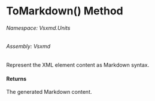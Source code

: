 <a name='M-Vsxmd-Units-IUnit-ToMarkdown-Vsxmd-Units-FormatKind-'></a>
# ToMarkdown() Method

###### Namespace:  Vsxmd.Units

###### Assembly:  Vsxmd

Represent the XML element content as Markdown syntax.

#### Returns





The generated Markdown content.

